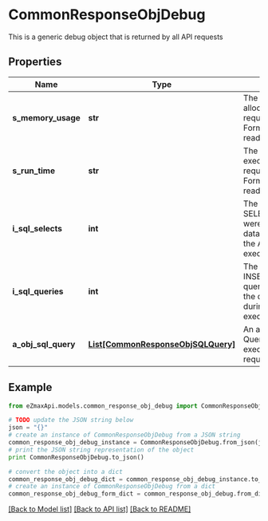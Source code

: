 # CommonResponseObjDebug

This is a generic debug object that is returned by all API requests

## Properties

Name | Type | Description | Notes
------------ | ------------- | ------------- | -------------
**s_memory_usage** | **str** | The peak memory allocated during the API request execution. Formatted as a human readable string | 
**s_run_time** | **str** | The total server execution time of the API request execution. Formatted as a human readable string | 
**i_sql_selects** | **int** | The number of SQL SELECT queries that were sent to the database server during the API request execution | 
**i_sql_queries** | **int** | The number of SQL INSERT/UPDATE/DELETE queries that were sent to the database server during the API request execution | 
**a_obj_sql_query** | [**List[CommonResponseObjSQLQuery]**](CommonResponseObjSQLQuery.md) | An array of the SQL Queries that were executed during the API request execution | 

## Example

```python
from eZmaxApi.models.common_response_obj_debug import CommonResponseObjDebug

# TODO update the JSON string below
json = "{}"
# create an instance of CommonResponseObjDebug from a JSON string
common_response_obj_debug_instance = CommonResponseObjDebug.from_json(json)
# print the JSON string representation of the object
print CommonResponseObjDebug.to_json()

# convert the object into a dict
common_response_obj_debug_dict = common_response_obj_debug_instance.to_dict()
# create an instance of CommonResponseObjDebug from a dict
common_response_obj_debug_form_dict = common_response_obj_debug.from_dict(common_response_obj_debug_dict)
```
[[Back to Model list]](../README.md#documentation-for-models) [[Back to API list]](../README.md#documentation-for-api-endpoints) [[Back to README]](../README.md)


